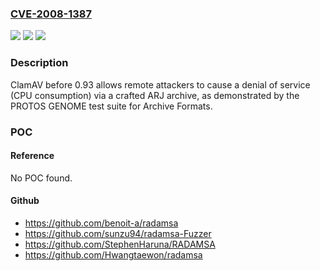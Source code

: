 ### [CVE-2008-1387](https://cve.mitre.org/cgi-bin/cvename.cgi?name=CVE-2008-1387)
![](https://img.shields.io/static/v1?label=Product&message=n%2Fa&color=blue)
![](https://img.shields.io/static/v1?label=Version&message=n%2Fa&color=blue)
![](https://img.shields.io/static/v1?label=Vulnerability&message=n%2Fa&color=brighgreen)

### Description

ClamAV before 0.93 allows remote attackers to cause a denial of service (CPU consumption) via a crafted ARJ archive, as demonstrated by the PROTOS GENOME test suite for Archive Formats.

### POC

#### Reference
No POC found.

#### Github
- https://github.com/benoit-a/radamsa
- https://github.com/sunzu94/radamsa-Fuzzer
- https://github.com/StephenHaruna/RADAMSA
- https://github.com/Hwangtaewon/radamsa

